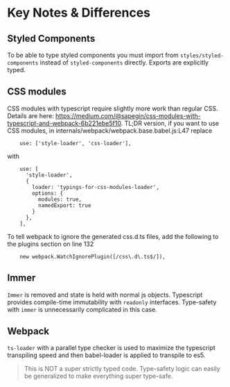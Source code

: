 # Key Notes & Differences

## Styled Components

To be able to type styled components you must import from `styles/styled-components` instead of `styled-components` directly. Exports are explicitly typed.

## CSS modules

CSS modules with typescript require slightly more work than regular CSS. Details are here: https://medium.com/@sapegin/css-modules-with-typescript-and-webpack-6b221ebe5f10. TL;DR version, if you want to use CSS modules, in internals/webpack/webpack.base.babel.js:L47 replace

        use: ['style-loader', 'css-loader'],

with

        use: [
          'style-loader',
          {
            loader: 'typings-for-css-modules-loader',
            options: {
              modules: true,
              namedExport: true
            }
          },
        ],

To tell webpack to ignore the generated css.d.ts files, add the following to the plugins section on line 132

        new webpack.WatchIgnorePlugin([/css\.d\.ts$/]),

## Immer

`Immer` is removed and state is held with normal js objects. Typescript provides compile-time immutability with `readonly` interfaces. Type-safety with `immer` is unnecessarily complicated in this case.

## Webpack

`ts-loader` with a parallel type checker is used to maximize the typescript transpiling speed and then babel-loader is applied to transpile to es5.

> This is NOT a super strictly typed code. Type-safety logic can easily be generalized to make everything super type-safe.
